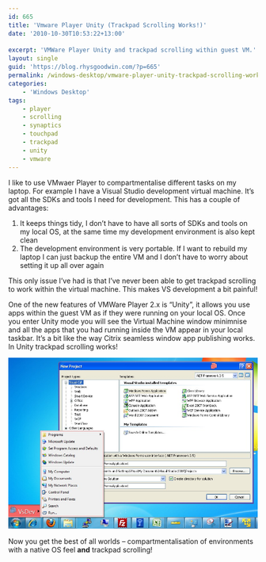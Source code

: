 ```yaml
---
id: 665
title: 'Vmware Player Unity (Trackpad Scrolling Works!)'
date: '2010-10-30T10:53:22+13:00'

excerpt: 'VMWare Player Unity and trackpad scrolling within guest VM.'
layout: single
guid: 'https://blog.rhysgoodwin.com/?p=665'
permalink: /windows-desktop/vmware-player-unity-trackpad-scrolling-works/
categories:
    - 'Windows Desktop'
tags:
    - player
    - scrolling
    - synaptics
    - touchpad
    - trackpad
    - unity
    - vmware
---
```


I like to use VMwaer Player to compartmentalise different tasks on my laptop. For example I have a Visual Studio development virtual machine. It’s got all the SDKs and tools I need for development. This has a couple of advantages:

1. It keeps things tidy, I don’t have to have all sorts of SDKs and tools on my local OS, at the same time my development environment is also kept clean
2. The development environment is very portable. If I want to rebuild my laptop I can just backup the entire VM and I don’t have to worry about setting it up all over again

This only issue I’ve had is that I’ve never been able to get trackpad scrolling to work within the virtual machine. This makes VS development a bit painful!

One of the new features of VMWare Player 2.x is “Unity”, it allows you use apps within the guest VM as if they were running on your local OS. Once you enter Unity mode you will see the Virtual Machine window minimnise and all the apps that you had running inside the VM appear in your local taskbar. It’s a bit like the way Citrix seamless window app publishing works. In Unity trackpad scrolling works!

[![](/content/uploads/2010/10/VMWarePlayerUnity.jpg "VMWare Player Unity")](/content/uploads/2010/10/VMWarePlayerUnity.jpg)

Now you get the best of all worlds – compartmentalisation of environments with a native OS feel **and** trackpad scrolling!